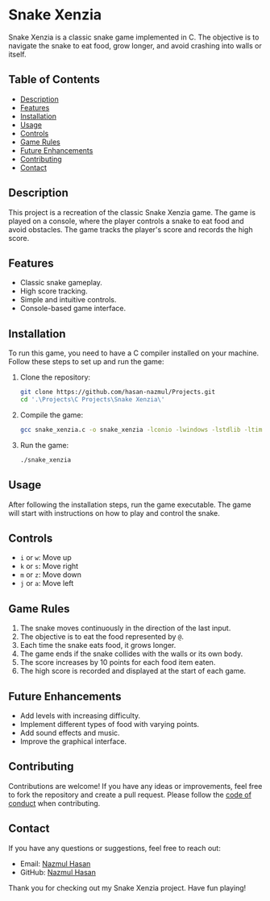 # Snake Xenzia

Snake Xenzia is a classic snake game implemented in C. The objective is to navigate the snake to eat food, grow longer, and avoid crashing into walls or itself.

## Table of Contents
- [Description](#description)
- [Features](#features)
- [Installation](#installation)
- [Usage](#usage)
- [Controls](#controls)
- [Game Rules](#game-rules)
- [Future Enhancements](#future-enhancements)
- [Contributing](#contributing)
- [Contact](#contact)

## Description

This project is a recreation of the classic Snake Xenzia game. The game is played on a console, where the player controls a snake to eat food and avoid obstacles. The game tracks the player's score and records the high score.

## Features

- Classic snake gameplay.
- High score tracking.
- Simple and intuitive controls.
- Console-based game interface.

## Installation

To run this game, you need to have a C compiler installed on your machine. Follow these steps to set up and run the game:

1. Clone the repository:
    ```sh
    git clone https://github.com/hasan-nazmul/Projects.git
    cd '.\Projects\C Projects\Snake Xenzia\'
    ```

2. Compile the game:
    ```sh
    gcc snake_xenzia.c -o snake_xenzia -lconio -lwindows -lstdlib -ltime
    ```

3. Run the game:
    ```sh
    ./snake_xenzia
    ```

## Usage

After following the installation steps, run the game executable. The game will start with instructions on how to play and control the snake.

## Controls

- `i` or `w`: Move up
- `k` or `s`: Move right
- `m` or `z`: Move down
- `j` or `a`: Move left

## Game Rules

1. The snake moves continuously in the direction of the last input.
2. The objective is to eat the food represented by `@`.
3. Each time the snake eats food, it grows longer.
4. The game ends if the snake collides with the walls or its own body.
5. The score increases by 10 points for each food item eaten.
6. The high score is recorded and displayed at the start of each game.

## Future Enhancements

- Add levels with increasing difficulty.
- Implement different types of food with varying points.
- Add sound effects and music.
- Improve the graphical interface.

## Contributing

Contributions are welcome! If you have any ideas or improvements, feel free to fork the repository and create a pull request. Please follow the [code of conduct](https://github.com/hasan-nazmul/Projects/blob/main/CODE_OF_CONDUCT.md) when contributing.

## Contact

If you have any questions or suggestions, feel free to reach out:

- Email: [Nazmul Hasan](mailto:nh2826239@gmail.com)
- GitHub: [Nazmul Hasan](https://github.com/hasan-nazmul)

Thank you for checking out my Snake Xenzia project. Have fun playing!
